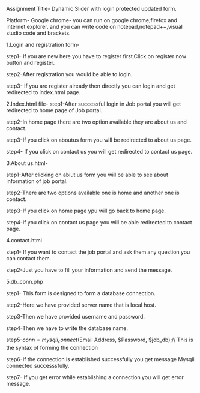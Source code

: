 Assignment Title- Dynamic Slider with login protected updated form.

Platform- Google chrome- you can run on google chrome,firefox and internet explorer. and you can write code on notepad,notepad++,visual studio code and brackets.

1.Login and registration form-

step1- If you are new here you have to register first.Click on register now button and register.

step2-After registration you would be able to login.

step3- If you are register already then directly you can login and get redirected to index.html page.

2.Index.html file-
step1-After successful login in Job portal you will get redirected to home page of Job portal.

step2-In home page there are two option available they are about us and contact.

step3-If you click on aboutus form you will be redirected to about us page.

step4- If you click on contact us you will get redirected to contact us page.

3.About us.html-

step1-After clicking on abiut us form you will be able to see about information of job portal.

step2-There are two options available one is home and another one is contact.

step3-If you click on home page ypu will go back to home page.

step4-if you click on contact us page you will be able redirected to contact page.

4.contact.html

step1- If you want to contact the job portal and ask them any question you can contact them.

step2-Just you have to fill your information and send the message.

5.db_conn.php

step1- This form is designed to form a database connection.

step2-Here we have provided server name that is local host.

step3-Then we have provided username and password.

step4-Then we have to write the database name.

step5-$conn = mysqli_connect($Email Address, $Password, $job_db);// This is the syntax of forming the connection

step6-If the connection is established successfully you get message Mysqli connected successsfully.

step7- If you get error while establishing a connection you will get error message.
